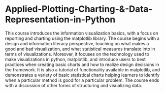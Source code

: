 # Applied-Plotting-Charting-&-Data-Representation-in-Python

This course introduces the information visualization basics, with a focus on reporting and charting using the matplotlib library. The course begins with a design and information literacy perspective, touching on what makes a good and bad visualization, and what statistical measures translate into in terms of visualizations. Moreover, it focuses on the technology used to make visualizations in python, matplotlib, and introduce users to best practices when creating basic charts and how to realize design decisions in the framework. It is also a tutorial of functionality available in matplotlib, and demonstrates a variety of basic statistical charts helping learners to identify when a particular method is good for a particular problem. The course ends with a discussion of other forms of structuring and visualizing data.

